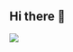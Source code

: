 ## Hi there 👋


![](https://nirzak-streak-stats.vercel.app/?user=saptapanBarua&theme=python-dark&hide_border=false&hide_border=true&ring=FF0000)<br/>

<!--
![](https://github-readme-stats.vercel.app/api?username=saptapanBarua&theme=dark&hide_border=false&include_all_commits=false&count_private=false)<br/>
![](https://github-readme-stats.vercel.app/api/top-langs/?username=saptapanBarua&theme=dark&hide_border=false&include_all_commits=false&count_private=false&layout=compact)
**saptapanBarua/saptapanBarua** is a ✨ _special_ ✨ repository because its `README.md` (this file) appears on your GitHub profile.
-->

<!--
Here are some ideas to get you started:

- 🔭 I’m currently working on ...
- 🌱 I’m currently learning ...
- 👯 I’m looking to collaborate on ...
- 🤔 I’m looking for help with ...
- 💬 Ask me about ...
- 📫 How to reach me: ...
- 😄 Pronouns: ...
- ⚡ Fun fact: ...
-->
